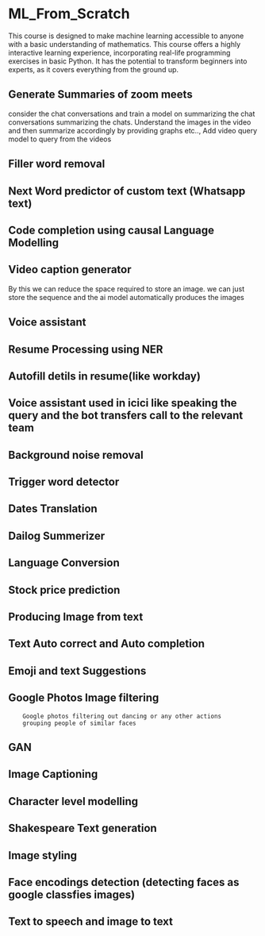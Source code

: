 # ML_From_Scratch
This course is designed to make machine learning accessible to anyone with a basic understanding of mathematics. This course offers a highly interactive learning experience, incorporating real-life programming exercises in basic Python. It has the potential to transform beginners into experts, as it covers everything from the ground up.

## Generate Summaries of zoom meets
consider the chat conversations and train a model on summarizing the chat conversations summarizing the chats.
Understand the images in the video and then summarize accordingly by providing graphs etc..,
Add video query model to query from the videos

## Filler word removal

## Next Word predictor of custom text (Whatsapp text)

## Code completion using causal Language Modelling

## Video caption generator
By this we can reduce the space required to store an image. we can just store the sequence and the ai model automatically produces the images

## Voice assistant 

## Resume Processing using NER

## Autofill detils in resume(like workday)

## Voice assistant used in icici like speaking the query and the bot transfers call to the relevant team

## Background noise removal

## Trigger word detector

## Dates Translation

## Dailog Summerizer

## Language Conversion

## Stock price prediction

## Producing Image from text

## Text Auto correct and Auto completion

## Emoji and text Suggestions

## Google Photos Image filtering 
        Google photos filtering out dancing or any other actions 
        grouping people of similar faces

## GAN

## Image Captioning

## Character level modelling

## Shakespeare Text generation

## Image styling 

## Face encodings detection  (detecting faces as google classfies images)

## Text to speech and image to text

